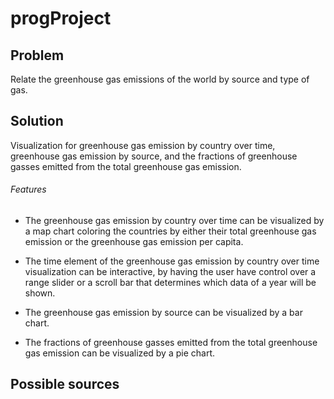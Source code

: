 # progProject

## Problem
Relate the greenhouse gas emissions of the world by source and type of gas.

## Solution
Visualization for greenhouse gas emission by country over time, greenhouse gas
emission by source, and the fractions of greenhouse gasses emitted from the
total greenhouse gas emission.

###### Features
- The greenhouse gas emission by country over time can be visualized by a map
chart coloring the countries by either their total greenhouse gas emission
or the greenhouse gas emission per capita.

- The time element of the greenhouse gas emission by country over time
 visualization can be interactive, by having the user have control over a
range slider or a scroll bar that determines which data of a year will be
shown.

- The greenhouse gas emission by source can be visualized by a bar chart.

- The fractions of greenhouse gasses emitted from the total greenhouse gas
 emission can be visualized by a pie chart.

## Possible sources
